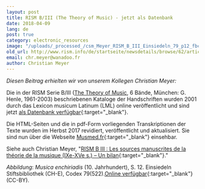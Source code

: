 ```yaml
---
layout: post
title: RISM B/III (The Theory of Music) - jetzt als Datenbank
date: 2018-04-09
lang: de
post: true
category: electronic_resources
image: "/uploads/_processed_/csm_Meyer_RISM_B_III_Einsiedeln_79_p12_fbcc8ed540.jpg"
old_url: http://www.rism.info/de/startseite/newsdetails/browse/62/article/64/risms-biii-the-theory-of-music-now-a-database.html
email: chr.meyer@wanadoo.fr
author: Christian Meyer
---
```



_Diesen Beitrag erhielten wir von unserem Kollegen Christian Meyer:_

Die in der RISM Serie B/III ([The Theory of Music](/de/publikationen.html#c2619), 6 Bände, München: G. Henle, 1961-2003) beschriebenen Kataloge der Handschriften wurden 2001 durch das Lexicon musicum Latinum (LML) online veröffentlicht und sind jetzt [als Datenbank verfügbar](http://www.lml.badw.de/lml-digital/datenbanken.html){:target="_blank"}.

Die HTML-Seiten und die in pdf-Form vorliegenden Transkriptionen der Texte wurden im Herbst 2017 revidiert, veröffentlicht und aktualisiert. Sie sind nun über die Webseite [Musmed.fr](http://musmed.fr/RISM/rismindex01.htm){:target="_blank"} einsehbar.

Siehe auch Christian Meyer, "[RISM B III : Les sources manuscrites de la théorie de la musique (IXe-XVe s.) – Un bilan](https://www.academia.edu/36083030/RISM_B_III_Les_sources_manuscrites_de_la_th%C3%A9orie_de_la_musique_IXe-XVe_s._Un_bilan){:target="_blank"}."

_Abbildung_: _Musica enchiriadis_ (10. Jahrhundert), S. 12. Einsiedeln Stiftsbibliothek (CH-E), Codex 79(522).[Online verfügbar](http://www.e-codices.unifr.ch/en/list/one/sbe/0079){:target="_blank"} (CC-BY).



<script type="text/javascript">var switchTo5x=true;</script><script type="text/javascript" src="http://w.sharethis.com/button/buttons.js"></script><script type="text/javascript">stLight.options({publisher: "9b601438-1ce1-49d8-bfd7-9cff5df54c17", doNotHash: false, doNotCopy: false, hashAddressBar: false});</script>